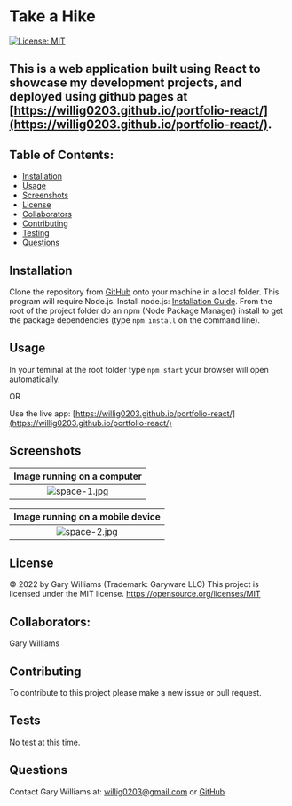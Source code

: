 # Take a Hike

[![License: MIT](https://img.shields.io/badge/License-MIT-yellow.svg)](https://opensource.org/licenses/MIT)

## This is a web application built using React to showcase my development projects, and deployed using github pages at [https://willig0203.github.io/portfolio-react/](https://willig0203.github.io/portfolio-react/).

## Table of Contents:

- [Installation](#installation)
- [Usage](#usage)
- [Screenshots](#screenshots)
- [License](#license)
- [Collaborators](#collaborators)
- [Contributing](#contributing)
- [Testing](#tests)
- [Questions](#questions)

## Installation

Clone the repository from [GitHub](https://github.com/willig0203/portfolio-react) onto your machine in a local folder. This program will require Node.js. Install node.js: [Installation Guide](https://coding-boot-camp.github.io/full-stack/nodejs/how-to-install-nodejs). From the root of the project folder do an npm (Node Package Manager) install to get the package dependencies (type `npm install` on the command line).

## Usage

In your teminal at the root folder type `npm start` your browser will open automatically.

OR

Use the live app: [https://willig0203.github.io/portfolio-react/](https://willig0203.github.io/portfolio-react/)

## Screenshots

|              <b>Image running on a computer</b>               |
| :-----------------------------------------------------------: |
| ![space-1.jpg](./assets/images/screenshots/Screenshotweb.jpg) |

|             <b>Image running on a mobile device</b>              |
| :--------------------------------------------------------------: |
| ![space-2.jpg](./assets/images/screenshots/Screenshotmobile.jpg) |

## License

&copy; 2022 by Gary Williams (Trademark: Garyware LLC)
This project is licensed under the MIT license.
https://opensource.org/licenses/MIT

## Collaborators:

Gary Williams

## Contributing

To contribute to this project please make a new issue or pull request.

## Tests

No test at this time.

## Questions

Contact Gary Williams at: [willig0203@gmail.com](mailto:willig0203@gmail.com) or [GitHub](https://github.com/willig0203/)

